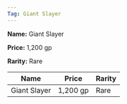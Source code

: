 ```yaml
---
Tag: Giant Slayer
---
```


**Name:** Giant Slayer

**Price:** 1,200 gp

**Rarity:** Rare

| Name     | Price     | Rarity     |
| -------- | --------- | ---------- |
| Giant Slayer | 1,200 gp | Rare |
